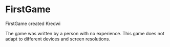 # FirstGame
FirstGame created Kredwi

The game was written by a person with no experience.
This game does not adapt to different devices and screen resolutions.
